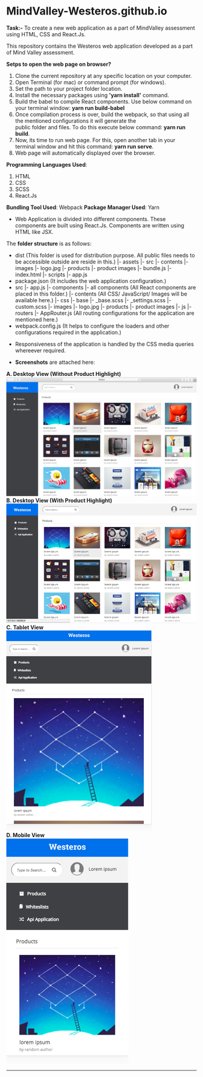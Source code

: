 # MindValley-Westeros.github.io
<b>Task:-</b> To create a new web application as a part of MindValley assessment using HTML, CSS and React.Js.

This repository contains the Westeros web application developed as a part of Mind Valley assessment.

<b>Setps to open the web page on browser?</b>
1. Clone the current repository at any specific location on your computer.
2. Open Terminal (for mac) or command prompt (for windows).
3. Set the path to your project folder location.
4. Install the necessary packages using <b>'yarn install'</b> command.
5. Build the babel to compile React components. Use below command on your terminal window: 
      <b>yarn run build-babel</b>
6. Once compilation process is over, build the webpack, so that using all the mentioned configurations it will generate the   
   public folder and files. To do this execute below command: <b>yarn run build</b>.
7. Now, its time to run web page. For this, open another tab in your terminal window and hit this command: <b>yarn run serve</b>.
8. Web page will automatically displayed over the browser.

<b>Programming Languages Used</b>:
  1. HTML
  2. CSS
  3. SCSS
  4. React.Js

<b>Bundling Tool Used</b>: Webpack
<b>Package Manager Used</b>: Yarn

- Web Application is divided into different components. These components are built using React.Js.
Components are written using HTML like JSX.

The <b>folder structure</b> is as follows:

- dist (This folder is used for distribution purpose. All public files needs to be accessible outside are reside in this.)
    |- assets
          |- src
              |- contents
                    |- images
                          |- logo.jpg
                          |- products
                                |- product images
    |- bundle.js
    |- index.html
    |- scripts
          |- app.js
- package.json  (It includes the web application configuration.)
- src
    |- app.js
    |- components
          |- all components  (All React components are placed in this folder.)
    |- contents  (All CSS/ JavaScript/ Images will be available here.)
          |- css
              |- base
                  |- _base.scss
                  |- _settings.scss
              |- custom.scss
          |- images
              |- logo.jpg
              |- products
                    |- product images
          |- js
    |- routers
          |- AppRouter.js  (All routing configurations for the application are mentioned here.)
- webpack.config.js  (It helps to configure the loaders and other configurations required in the application.)


* Responsiveness of the application is handled by the CSS media queries whereever required.

* <b>Screenshots</b> are attached here:

<b>A. Desktop View (Without Product Highlight)</b><br/>
![](screenshots/Desktop-View-Without-Product-Highlight.png)
<br/>
<b>B. Desktop View (With Product Highlight)</b><br/>
![](screenshots/Desktop-View-With-Product-Hightlight.png)<br/>
<b>C. Tablet View</b><br/>
![](screenshots/Tablet-View.png)<br/>
<b>D. Mobile View</b><br/>
![](screenshots/Mobile-View.png)<br/>

---------------------------------
